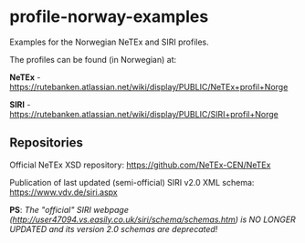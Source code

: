 # profile-norway-examples

Examples for the Norwegian NeTEx and SIRI profiles.

The profiles can be found (in Norwegian) at:

**NeTEx** - https://rutebanken.atlassian.net/wiki/display/PUBLIC/NeTEx+profil+Norge

**SIRI** - https://rutebanken.atlassian.net/wiki/display/PUBLIC/SIRI+profil+Norge

## Repositories ##
Official NeTEx XSD repository:
https://github.com/NeTEx-CEN/NeTEx

Publication of last updated (semi-official) SIRI v2.0 XML schema:
https://www.vdv.de/siri.aspx

**PS**: _The "official" SIRI webpage (http://user47094.vs.easily.co.uk/siri/schema/schemas.htm) is NO LONGER UPDATED and its version 2.0 schemas are deprecated!_
